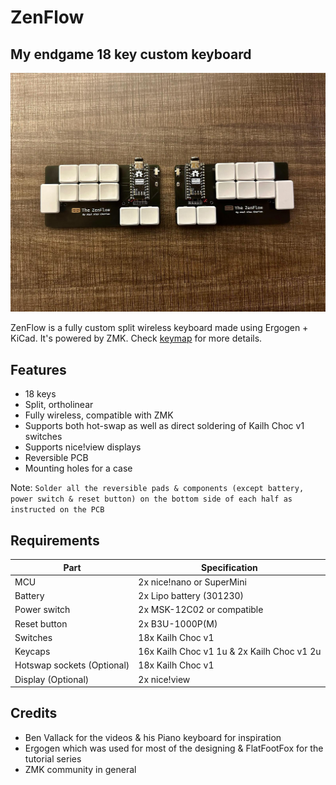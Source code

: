 # ZenFlow
## My endgame 18 key custom keyboard 
![Photo](images/zenFlow.jpg)


ZenFlow is a fully custom split wireless keyboard made using Ergogen + KiCad. It's powered by ZMK. Check [keymap](./keymap) for more details. 
## Features

- 18 keys
- Split, ortholinear
- Fully wireless, compatible with ZMK
- Supports both hot-swap as well as direct soldering of Kailh Choc v1 switches
- Supports nice!view displays
- Reversible PCB
- Mounting holes for a case


Note: `Solder all the reversible pads & components (except battery, power switch & reset button) on the bottom side of each half as instructed on the PCB` 

## Requirements
| Part | Specification |
| ------ | ------ |
| MCU | 2x nice!nano or SuperMini |
| Battery | 2x Lipo battery (301230)|
| Power switch | 2x MSK-12C02 or compatible |
| Reset button | 2x B3U-1000P(M) |
| Switches | 18x Kailh Choc v1 |
| Keycaps | 16x Kailh Choc v1 1u & 2x Kailh Choc v1 2u |
| Hotswap sockets (Optional) | 18x Kailh Choc v1 |
| Display (Optional) | 2x nice!view |

## Credits
- Ben Vallack for the videos & his Piano keyboard for inspiration
- Ergogen which was used for most of the designing & FlatFootFox for the tutorial series 
- ZMK community in general
